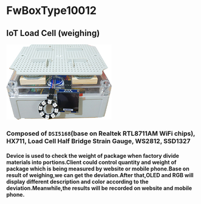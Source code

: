 FwBoxType10012
======
IoT Load Cell (weighing)
----
 ![image](https://github.com/twhikari/FW-images/blob/main/Weighing.jpg)
 <!--
<div align = center> <image src="https://github.com/twhikari/FW-images/blob/main/Weighing.jpg"></div>
`SHT2X`
 -->

### Composed of `DSI5168`(base on Realtek RTL8711AM WiFi chips), HX711, Load Cell Half Bridge Strain Gauge, WS2812, SSD1327

#### Device is used to check the weight of package when factory divide materials into portions.Client could control quantity and weight of package which is being measured by website or mobile phone.Base on result of weighing,we can get the deviation.After that,OLED and RGB will display different description and color according to the deviation.Meanwhile,the results will be recorded on website and mobile phone.


